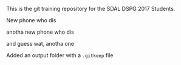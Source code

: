 This is the git training repository for the SDAL DSPG 2017 Students.

New phone who dis

anotha new phone who dis

and guess wat, anotha one

Added an output folder with a `.gitkeep` file
